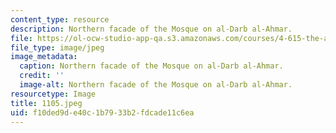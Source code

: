 ```yaml
---
content_type: resource
description: Northern facade of the Mosque on al-Darb al-Ahmar.
file: https://ol-ocw-studio-app-qa.s3.amazonaws.com/courses/4-615-the-architecture-of-cairo-spring-2002/f10ded9de40c1b7933b2fdcade11c6ea_1105.jpeg
file_type: image/jpeg
image_metadata:
  caption: Northern facade of the Mosque on al-Darb al-Ahmar.
  credit: ''
  image-alt: Northern facade of the Mosque on al-Darb al-Ahmar.
resourcetype: Image
title: 1105.jpeg
uid: f10ded9d-e40c-1b79-33b2-fdcade11c6ea
---
```

